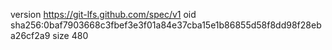 version https://git-lfs.github.com/spec/v1
oid sha256:0baf7903668c3fbef3e3f01a84e37cba15e1b86855d58f8dd98f28eba26cf2a9
size 480
